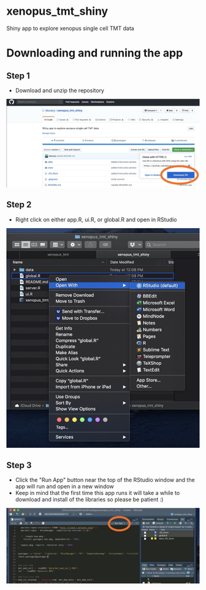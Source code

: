 # xenopus_tmt_shiny
Shiny app to explore xenopus single cell TMT data

# Downloading and running the app

## Step 1
- Download and unzip the repository

![Alt text](www/step_1.jpeg?raw=true "Title")

## Step 2
- Right click on either app.R, ui.R, or global.R and open in RStudio

![Alt text](www/step_2.jpeg?raw=true "Title")

## Step 3
- Click the "Run App" button near the top of the RStudio window and the app will run and open in a new window
- Keep in mind that the first time this app runs it will take a while to download and install of the libraries so please be patient :)

![Alt text](www/step_3.jpeg?raw=true "Title")
